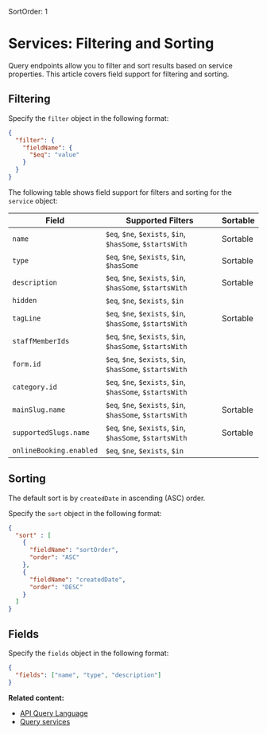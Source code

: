 SortOrder: 1
# Services: Filtering and Sorting

Query endpoints allow you to filter and sort results based on service properties. This article covers field support for
filtering and sorting.

## Filtering

Specify the `filter` object in the following format:

```json
{
  "filter": {
    "fieldName": {
      "$eq": "value"
    }
  }
}
```

The following table shows field support for filters and sorting
for the `service` object:


| Field                   | Supported Filters                                         | Sortable |
|-------------------------|-----------------------------------------------------------|----------|
| `name`                  | `$eq`, `$ne`, `$exists`, `$in`, `$hasSome`, `$startsWith` | Sortable |
| `type`                  | `$eq`, `$ne`, `$exists`, `$in`, `$hasSome`                | Sortable |
| `description`           | `$eq`, `$ne`, `$exists`, `$in`, `$hasSome`, `$startsWith` | Sortable |
| `hidden`                | `$eq`, `$ne`, `$exists`, `$in`                            |          |
| `tagLine`               | `$eq`, `$ne`, `$exists`, `$in`, `$hasSome`, `$startsWith` | Sortable |
| `staffMemberIds`        | `$eq`, `$ne`, `$exists`, `$in`, `$hasSome`, `$startsWith` |          |
| `form.id`               | `$eq`, `$ne`, `$exists`, `$in`, `$hasSome`, `$startsWith` |          |
| `category.id`           | `$eq`, `$ne`, `$exists`, `$in`, `$hasSome`, `$startsWith` |          |
| `mainSlug.name`         | `$eq`, `$ne`, `$exists`, `$in`, `$hasSome`, `$startsWith` | Sortable |
| `supportedSlugs.name`   | `$eq`, `$ne`, `$exists`, `$in`, `$hasSome`, `$startsWith` | Sortable |
| `onlineBooking.enabled` | `$eq`, `$ne`, `$exists`, `$in`                            |          |


## Sorting


 The default sort is by `createdDate` in ascending (ASC) order.

Specify the `sort` object in the following format:

```json
{
  "sort" : [
    {
      "fieldName": "sortOrder",
      "order": "ASC"
    },
    {
      "fieldName": "createdDate",
      "order": "DESC"
    }
  ]
}
```

## Fields

Specify the `fields` object in the following format:

```json
{
  "fields": ["name", "type", "description"]
}
```

__Related content:__
- [API Query Language](https://dev.wix.com/api/rest/getting-started/api-query-language)
- [Query services](https://dev.wix.com/api/rest/wix-bookings/services-v2/query-services)
